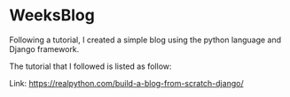 # WeeksBlog
Following a tutorial, I created a simple blog using the python language and Django framework.

The tutorial that I followed is listed as follow:

Link: https://realpython.com/build-a-blog-from-scratch-django/
